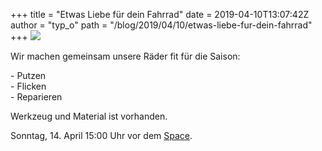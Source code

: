 +++
title = "Etwas Liebe für dein Fahrrad"
date = 2019-04-10T13:07:42Z
author = "typ_o"
path = "/blog/2019/04/10/etwas-liebe-fur-dein-fahrrad"
+++
[![](https://flipdot.org/blog/uploads/fd24721f23eaf34669c7507bf047a8b306030c0d.serendipityThumb.jpeg)](https://flipdot.org/blog/uploads/fd24721f23eaf34669c7507bf047a8b306030c0d.jpeg)  
  
Wir machen gemeinsam unsere Räder fit für die Saison:  
  
\- Putzen  
\- Flicken  
\- Reparieren

Werkzeug und Material ist vorhanden.

Sonntag, 14. April 15:00 Uhr vor dem
[Space](https://flipdot.org/wiki/Kontakt "asdf").
